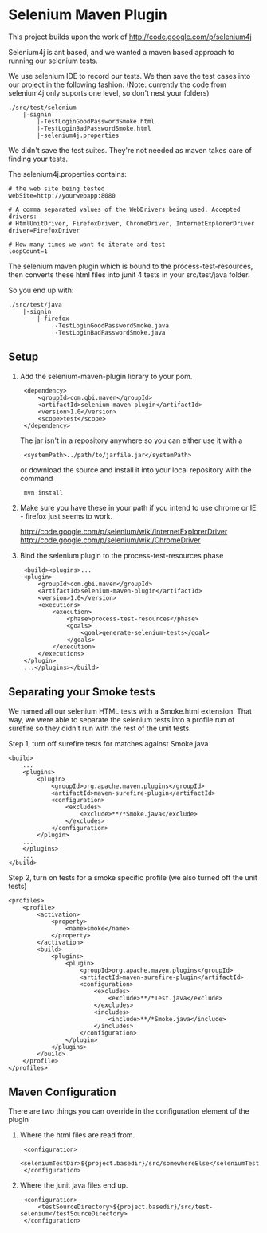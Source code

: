 Selenium Maven Plugin
=====================

This project builds upon the work of http://code.google.com/p/selenium4j 

Selenium4j is ant based, and we wanted a maven based approach to running our selenium tests.

We use selenium IDE to record our tests.  We then save the test cases into our project 
in the following fashion: (Note: currently the code from selenium4j only suports one level, so 
don't nest your folders)

	./src/test/selenium
	    |-signin
	        |-TestLoginGoodPasswordSmoke.html
	     	|-TestLoginBadPasswordSmoke.html
	     	|-selenium4j.properties
	     	
We didn't save the test suites.  They're not needed as maven takes care of finding your tests.

The selenium4j.properties contains:

	# the web site being tested
	webSite=http://yourwebapp:8080
	
	# A comma separated values of the WebDrivers being used. Accepted drivers: 
	# HtmlUnitDriver, FirefoxDriver, ChromeDriver, InternetExplorerDriver
	driver=FirefoxDriver
	        
	# How many times we want to iterate and test
	loopCount=1

The selenium maven plugin which is bound to the process-test-resources, then converts these
html files into junit 4 tests in your src/test/java folder.

So you end up with:

	./src/test/java
	    |-signin
	    	|-firefox
	            |-TestLoginGoodPasswordSmoke.java
	     	    |-TestLoginBadPasswordSmoke.java
	     	    

Setup
-----

1. Add the selenium-maven-plugin library to your pom.

		<dependency>
			<groupId>com.gbi.maven</groupId>
			<artifactId>selenium-maven-plugin</artifactId>
			<version>1.0</version>
			<scope>test</scope>
		</dependency>
	
	The jar isn't in a repository anywhere so you can either use it with a 
	
		<systemPath>../path/to/jarfile.jar</systemPath>
		
	or download the source and install it into your local repository with the command
	
	    mvn install 

2. Make sure you have these in your path if you intend to use chrome or IE - firefox just 
seems to work.
	
	http://code.google.com/p/selenium/wiki/InternetExplorerDriver
	http://code.google.com/p/selenium/wiki/ChromeDriver

3. Bind the selenium plugin to the process-test-resources phase

		<build><plugins>...
		<plugin>
			<groupId>com.gbi.maven</groupId>
			<artifactId>selenium-maven-plugin</artifactId>
			<version>1.0</version>
			<executions>
				<execution>
					<phase>process-test-resources</phase>
					<goals>
						<goal>generate-selenium-tests</goal>
					</goals>
				</execution>
			</executions>
		</plugin>
		...</plugins></build>

Separating your Smoke tests
---------------------------

We named all our selenium HTML tests with a Smoke.html extension.  That way, we were
able to separate the selenium tests into a profile run of surefire so 
they didn't run with the rest of the unit tests.


Step 1, turn off surefire tests for matches against Smoke.java

	<build>
		...
		<plugins>
			<plugin>
				<groupId>org.apache.maven.plugins</groupId>
				<artifactId>maven-surefire-plugin</artifactId>
				<configuration>
					<excludes>
						<exclude>**/*Smoke.java</exclude>
					</excludes>
				</configuration>
			</plugin>
		...
		</plugins>
		...
	</build>
	
	
Step 2, turn on tests for a smoke specific profile (we also turned off the unit tests)

	<profiles>
		<profile>
			<activation>
				<property>
					<name>smoke</name>
				</property>
			</activation>
			<build>
				<plugins>
					<plugin>
						<groupId>org.apache.maven.plugins</groupId>
						<artifactId>maven-surefire-plugin</artifactId>
						<configuration>
							<excludes>
								<exclude>**/*Test.java</exclude>
							</excludes>
							<includes>
								<include>**/*Smoke.java</include>
							</includes>
						</configuration>
					</plugin>
				</plugins>
			</build>
		</profile>
	</profiles>
	
	
Maven Configuration
-------------------

There are two things you can override in the configuration element of the plugin

1. Where the html files are read from.

		<configuration>
			<seleniumTestDir>${project.basedir}/src/somewhereElse</seleniumTestDir>
		</configuration>
		
2. Where the junit java files end up.

		<configuration>
			<testSourceDirectory>${project.basedir}/src/test-selenium</testSourceDirectory>
		</configuration>
